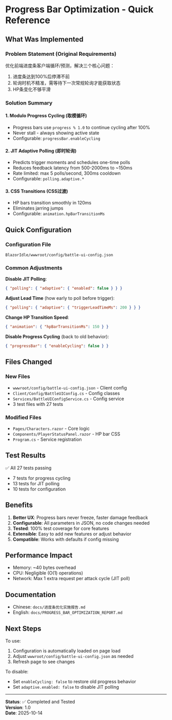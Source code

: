 # Progress Bar Optimization - Quick Reference

## What Was Implemented

### Problem Statement (Original Requirements)
优化前端进度条客户端循环/预测，解决三个核心问题：
1. 进度条达到100%后停滞不前
2. 轮询时机不精准，需等待下一次常规轮询才能获取状态
3. HP条变化不够平滑

### Solution Summary

#### 1. Modulo Progress Cycling (取模循环)
- Progress bars use `progress % 1.0` to continue cycling after 100%
- Never stall - always showing active state
- Configurable: `progressBar.enableCycling`

#### 2. JIT Adaptive Polling (即时轮询)
- Predicts trigger moments and schedules one-time polls
- Reduces feedback latency from 500-2000ms to ~150ms
- Rate limited: max 5 polls/second, 300ms cooldown
- Configurable: `polling.adaptive.*`

#### 3. CSS Transitions (CSS过渡)
- HP bars transition smoothly in 120ms
- Eliminates jarring jumps
- Configurable: `animation.hpBarTransitionMs`

## Quick Configuration

### Configuration File
`BlazorIdle/wwwroot/config/battle-ui-config.json`

### Common Adjustments

**Disable JIT Polling**:
```json
{ "polling": { "adaptive": { "enabled": false } } }
```

**Adjust Lead Time** (how early to poll before trigger):
```json
{ "polling": { "adaptive": { "triggerLeadTimeMs": 200 } } }
```

**Change HP Transition Speed**:
```json
{ "animation": { "hpBarTransitionMs": 150 } }
```

**Disable Progress Cycling** (back to old behavior):
```json
{ "progressBar": { "enableCycling": false } }
```

## Files Changed

### New Files
- `wwwroot/config/battle-ui-config.json` - Client config
- `Client/Config/BattleUIConfig.cs` - Config classes
- `Services/BattleUIConfigService.cs` - Config service
- 3 test files with 27 tests

### Modified Files
- `Pages/Characters.razor` - Core logic
- `Components/PlayerStatusPanel.razor` - HP bar CSS
- `Program.cs` - Service registration

## Test Results
✅ All 27 tests passing
- 7 tests for progress cycling
- 13 tests for JIT polling
- 10 tests for configuration

## Benefits

1. **Better UX**: Progress bars never freeze, faster damage feedback
2. **Configurable**: All parameters in JSON, no code changes needed
3. **Tested**: 100% test coverage for core features
4. **Extensible**: Easy to add new features or adjust behavior
5. **Compatible**: Works with defaults if config missing

## Performance Impact

- Memory: ~40 bytes overhead
- CPU: Negligible (O(1) operations)
- Network: Max 1 extra request per attack cycle (JIT poll)

## Documentation

- Chinese: `docs/进度条优化实施报告.md`
- English: `docs/PROGRESS_BAR_OPTIMIZATION_REPORT.md`

## Next Steps

To use:
1. Configuration is automatically loaded on page load
2. Adjust `wwwroot/config/battle-ui-config.json` as needed
3. Refresh page to see changes

To disable:
- Set `enableCycling: false` to restore old progress behavior
- Set `adaptive.enabled: false` to disable JIT polling

---

**Status**: ✅ Completed and Tested  
**Version**: 1.0  
**Date**: 2025-10-14
